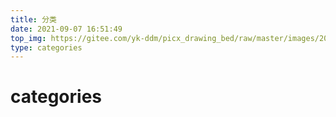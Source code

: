 ```yaml
---
title: 分类
date: 2021-09-07 16:51:49
top_img: https://gitee.com/yk-ddm/picx_drawing_bed/raw/master/images/20210912203127.webp
type: categories
---
```


# categories